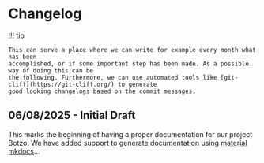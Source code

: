 # Changelog

!!! tip

    This can serve a place where we can write for example every month what has been
    accomplished, or if some important step has been made. As a possible way of doing this can be
    the following. Furthermore, we can use automated tools like [git-cliff](https://git-cliff.org/) to generate
    good looking changelogs based on the commit messages.

## 06/08/2025 - Initial Draft

This marks the beginning of having a proper documentation for our project Botzo.
We have added support to generate documentation using [material mkdocs](https://squidfunk.github.io/mkdocs-material/)...
